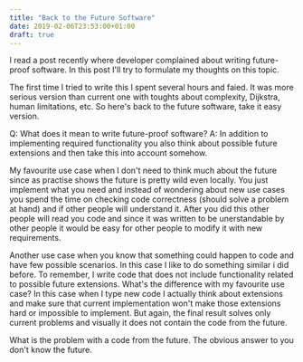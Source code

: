 ```yaml
---
title: "Back to the Future Software"
date: 2019-02-06T23:53:00+01:00
draft: true
---
```


I read a post recently where developer complained about writing future-proof software. In this post I'll try to formulate my thoughts on this topic.

The first time I tried to write this I spent several hours and faied. It was more serious version than current one with toughts about complexity, Dijkstra, human limitations, etc. So here's back to the future software, take it easy version.

Q: What does it mean to write future-proof software?
A: In addition to implementing required functionality you also think about possible future extensions and then take this into account somehow.

My favourite use case when I don't need to think much about the future since as practise shows the future is pretty wild even locally. You just implement what you need and instead of wondering about new use cases you spend the time on checking code correctness (should solve a problem at hand) and if other people will understand it. After you did this other people will read you code and since it was written to be unerstandable by other people it would be easy for other people to modify it with new requirements.

Another use case when you know that something could happen to code and have few possible scenarios. In this case I like to do something similar i did before. To remember, I write code that does not include functionality related to possible future extensions. What's the difference with my favourite use case? In this case when I type new code I actually think about extensions and make sure that current implementation won't make those extensions hard or impossible to implement. But again, the final result solves only current problems and visually it does not contain the code from the future.

What is the problem with a code from the future. The obvious answer to you don't know the future.